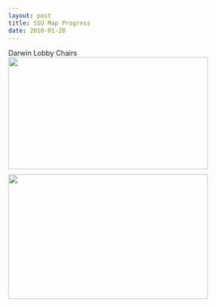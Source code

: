 ```yaml
---
layout: post
title: SSU Map Progress
date: 2010-01-20
---
```

Darwin Lobby Chairs
<a onblur="try {parent.deselectBloggerImageGracefully();} catch(e) {}" href="http://1.bp.blogspot.com/_zdYMSK7YuAA/S1gOfU954SI/AAAAAAAAFTE/_VsWZuTxThU/s1600-h/chairs_preview.jpg"><img id="BLOGGER_PHOTO_ID_5429105282162221346" style="float: left; margin: 0 10px 10px 0; cursor: hand; width: 400px; height: 225px;" src="http://1.bp.blogspot.com/_zdYMSK7YuAA/S1gOfU954SI/AAAAAAAAFTE/_VsWZuTxThU/s400/chairs_preview.jpg" alt="" border="0" /></a>

<a onblur="try {parent.deselectBloggerImageGracefully();} catch(e) {}" href="http://1.bp.blogspot.com/_zdYMSK7YuAA/S1gOVkMQvuI/AAAAAAAAFS8/eBlh55KF7Uw/s1600-h/helpdesk550007.jpg"><img id="BLOGGER_PHOTO_ID_5429105114450280162" style="float: left; margin: 0 10px 10px 0; cursor: hand; width: 400px; height: 250px;" src="http://1.bp.blogspot.com/_zdYMSK7YuAA/S1gOVkMQvuI/AAAAAAAAFS8/eBlh55KF7Uw/s400/helpdesk550007.jpg" alt="" border="0" /></a>
